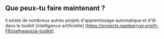 ## Que peux-tu faire maintenant ?

Il existe de nombreux autres projets d'apprentissage automatique et d'IA dans le toolkit [intelligence artificielle] (https://projects.raspberrypi.org/fr-FR/pathways/ai-toolkit).
